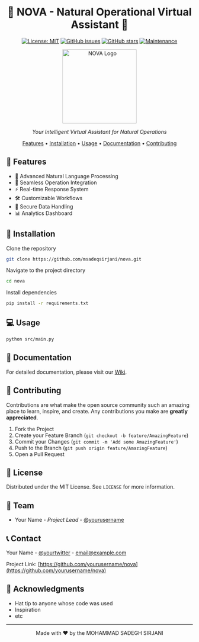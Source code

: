 <div align="center">
  
# 🌟 NOVA - Natural Operational Virtual Assistant 🤖

[![License: MIT](https://img.shields.io/badge/License-MIT-yellow.svg)](https://opensource.org/licenses/MIT)
[![GitHub issues](https://img.shields.io/github/issues/msadeqsirjani/nova)](https://github.com/msadeqsirjani/nova/issues)
[![GitHub stars](https://img.shields.io/github/stars/msadeqsirjani/nova)](https://github.com/msadeqsirjani/nova/stargazers)
[![Maintenance](https://img.shields.io/badge/Maintained%3F-yes-green.svg)](https://github.com/msadeqsirjani/nova/graphs/commit-activity)

<img src="https://raw.githubusercontent.com/msadeqsirjani/nova/main/assets/nova-logo.png" alt="NOVA Logo" width="200"/>

*Your Intelligent Virtual Assistant for Natural Operations*

[Features](#features) • [Installation](#installation) • [Usage](#usage) • [Documentation](#documentation) • [Contributing](#contributing)

</div>

## 🎯 Features

- 🧠 Advanced Natural Language Processing
- 🔄 Seamless Operation Integration
- ⚡ Real-time Response System
- 🛠️ Customizable Workflows
- 🔐 Secure Data Handling
- 📊 Analytics Dashboard

## 🚀 Installation

Clone the repository

```bash
git clone https://github.com/msadeqsirjani/nova.git
```

Navigate to the project directory

```bash
cd nova
```

Install dependencies

```bash
pip install -r requirements.txt
```

## 💻 Usage

```bash
python src/main.py
```


## 📖 Documentation

For detailed documentation, please visit our [Wiki](https://github.com/yourusername/nova/wiki).

## 🤝 Contributing

Contributions are what make the open source community such an amazing place to learn, inspire, and create. Any contributions you make are **greatly appreciated**.

1. Fork the Project
2. Create your Feature Branch (`git checkout -b feature/AmazingFeature`)
3. Commit your Changes (`git commit -m 'Add some AmazingFeature'`)
4. Push to the Branch (`git push origin feature/AmazingFeature`)
5. Open a Pull Request

## 📝 License

Distributed under the MIT License. See `LICENSE` for more information.

## 👥 Team

- Your Name - *Project Lead* - [@yourusername](https://github.com/yourusername)

## 📞 Contact

Your Name - [@yourtwitter](https://twitter.com/yourtwitter) - email@example.com

Project Link: [https://github.com/yourusername/nova](https://github.com/yourusername/nova)

## 🙏 Acknowledgments

* Hat tip to anyone whose code was used
* Inspiration
* etc

---

<div align="center">
  Made with ❤️ by the MOHAMMAD SADEGH SIRJANI
</div>